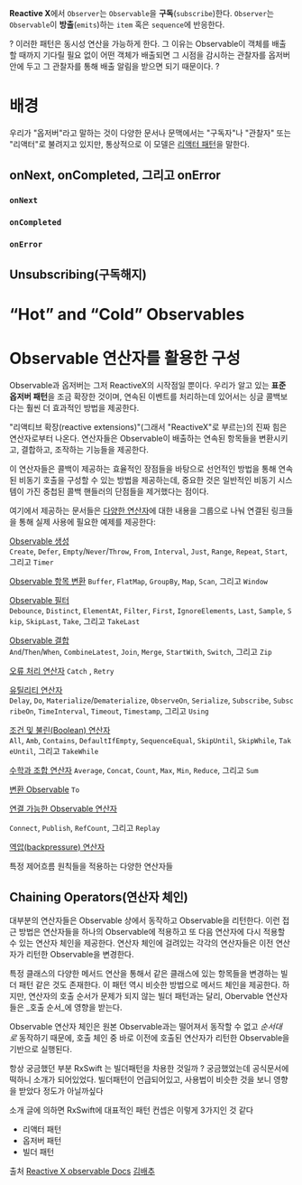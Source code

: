 
**Reactive X**에서 `Observer`는 `Observable`을 **구독**(`subscribe`)한다.
`Observer`는 `Observable`이 **방출**(`emits`)하는 `item` 혹은 `sequence`에 반응한다.

?
이러한 패턴은 동시성 연산을 가능하게 한다. 그 이유는 Observable이 객체를 배출할 때까지 기다릴 필요 없이 어떤 객체가 배출되면 그 시점을 감시하는 관찰자를 옵저버 안에 두고 그 관찰자를 통해 배출 알림을 받으면 되기 때문이다.
?


# 배경
우리가 "옵저버"라고 말하는 것이 다양한 문서나 문맥에서는 "구독자"나 "관찰자" 또는 "리액터"로 불려지고 있지만, 통상적으로 이 모델은 [리액터 패턴](http://en.wikipedia.org/wiki/Reactor_pattern)을 말한다.


## onNext, onCompleted, 그리고 onError

### `onNext`

### `onCompleted`

### `onError`


## Unsubscribing(구독해지)


# “Hot” and “Cold” Observables


# Observable 연산자를 활용한 구성

Observable과 옵저버는 그저 ReactiveX의 시작점일 뿐이다. 우리가 알고 있는 **표준 옵저버 패턴**을 조금 확장한 것이며, 연속된 이벤트를 처리하는데 있어서는 싱글 콜백보다는 훨씬 더 효과적인 방법을 제공한다.

"리액티브 확장(reactive extensions)"(그래서 "ReactiveX"로 부르는)의 진짜 힘은 연산자로부터 나온다. 연산자들은 Observable이 배출하는 연속된 항목들을 변환시키고, 결합하고, 조작하는 기능들을 제공한다.

이 연산자들은 콜백이 제공하는 효율적인 장점들을 바탕으로 선언적인 방법을 통해 연속된 비동기 호출을 구성할 수 있는 방법을 제공하는데, 중요한 것은 일반적인 비동기 시스템이 가진 중첩된 콜백 핸들러의 단점들을 제거했다는 점이다.

여기에서 제공하는 문서들은 [다양한 연산자](https://reactivex.io/documentation/operators.html#alphabetical)에 대한 내용을 그룹으로 나눠 연결된 링크들을 통해 실제 사용에 필요한 예제를 제공한다:

[Observable 생성](https://reactivex.io/documentation/operators.html#creating)
`Create`, `Defer`, `Empty`/`Never`/`Throw`, `From`, `Interval`, `Just`, `Range`, `Repeat`, `Start`, 그리고 `Timer`

[Observable 항목 변환](https://reactivex.io/documentation/operators.html#transforming)
`Buffer`, `FlatMap`, `GroupBy`, `Map`, `Scan`, 그리고 `Window`

[Observable 필터](https://reactivex.io/documentation/operators.html#filtering)
`Debounce`, `Distinct`, `ElementAt`, `Filter`, `First`, `IgnoreElements`, `Last`, `Sample`, `Skip`, `SkipLast`, `Take`, 그리고 `TakeLast`

[Observable 결합](https://reactivex.io/documentation/operators.html#combining)
`And`/`Then`/`When`, `CombineLatest`, `Join`, `Merge`, `StartWith`, `Switch`, 그리고 `Zip`

[오류 처리 연산자](https://reactivex.io/documentation/operators.html#error)
`Catch` , `Retry`

[유틸리티 연산자](https://reactivex.io/documentation/operators.html#utility)
`Delay`, `Do`, `Materialize`/`Dematerialize`, `ObserveOn`, `Serialize`, `Subscribe`, `SubscribeOn`, `TimeInterval`, `Timeout`, `Timestamp`, 그리고 `Using`

[조건 및 불린(Boolean) 연산자](https://reactivex.io/documentation/operators.html#conditional)
`All`, `Amb`, `Contains`, `DefaultIfEmpty`, `SequenceEqual`, `SkipUntil`, `SkipWhile`, `TakeUntil`, 그리고 `TakeWhile`

[수학과 조합 연산자](https://reactivex.io/documentation/operators.html#mathematical)
`Average`, `Concat`, `Count`, `Max`, `Min`, `Reduce`, 그리고 `Sum`

[변환 Observable](https://reactivex.io/documentation/operators.html#conversion)
`To`

[연결 가능한 Observable 연산자](https://reactivex.io/documentation/operators.html#connectable)

`Connect`, `Publish`, `RefCount`, 그리고 `Replay`

[역압(backpressure) 연산자](https://reactivex.io/documentation/operators/backpressure.html)

특정 제어흐름 원칙들을 적용하는 다양한 연산자들
## Chaining Operators(연산자 체인)

대부분의 연산자들은 Observable 상에서 동작하고 Observable을 리턴한다. 이런 접근 방법은 연산자들을 하나의 Observable에 적용하고 또 다음 연산자에 다시 적용할 수 있는 연산자 체인을 제공한다. 연산자 체인에 걸려있는 각각의 연산자들은 이전 연산자가 리턴한 Observable을 변경한다.

특정 클래스의 다양한 메서드 연산을 통해서 같은 클래스에 있는 항목들을 변경하는 빌더 패턴 같은 것도 존재한다. 이 패턴 역시 비슷한 방법으로 메서드 체인을 제공한다.
하지만, 연산자의 호출 순서가 문제가 되지 않는 빌더 패턴과는 달리, Obervable 연산자들은 _호출 순서_에 영향을 받는다.

Observable 연산자 체인은 원본 Observable과는 떨어져서 동작할 수 없고 _순서대로_ 동작하기 때문에, 호출 체인 중 바로 이전에 호출된 연산자가 리턴한 Observable을 기반으로 실행된다.


항상 궁금했던 부분
RxSwift 는 빌더패턴을 차용한 것일까 ? 궁금했었는데
공식문서에 떡하니 소개가 되어있었다.
빌더패턴이 언급되어있고, 사용법이 비슷한 것을 보니 영향을 받았다 정도가 아닐까싶다

소개 글에 의하면 RxSwift에 대표적인 패턴 컨셉은 이렇게 3가지인 것 같다
* 리액터 패턴
* 옵저버 패턴
* 빌더 패턴

 


출처
[Reactive X observable Docs](https://reactivex.io/documentation/ko/observable.html)
[김배추](https://baechukim.tistory.com/14)

